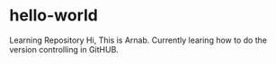 # hello-world
Learning Repository
Hi,
This is Arnab. Currently learing how to do the version controlling in GitHUB.
